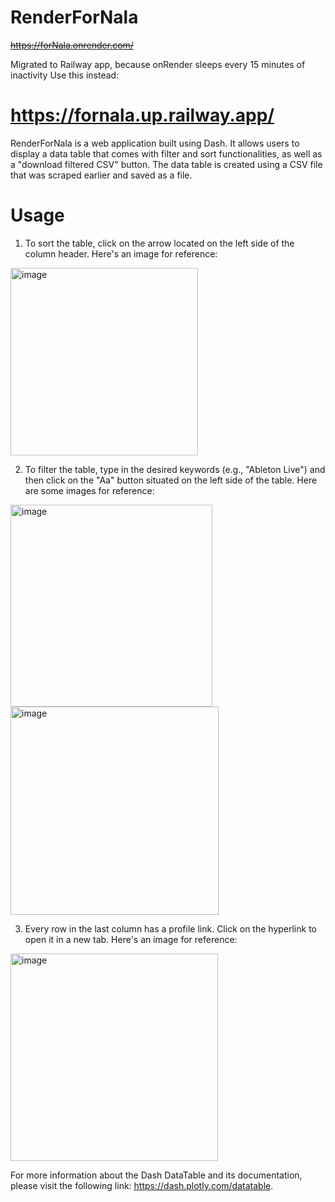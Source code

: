 # RenderForNala

~~https://forNala.onrender.com/~~

Migrated to Railway app, because onRender sleeps every 15 minutes of inactivity
Use this instead:

# **https://fornala.up.railway.app/**

RenderForNala is a web application built using Dash. It allows users to display a data table that comes with filter and sort functionalities, as well as a "download filtered CSV" button. The data table is created using a CSV file that was scraped earlier and saved as a file.

# Usage

1. To sort the table, click on the arrow located on the left side of the column header. Here's an image for reference:
<img width="300" alt="image" src="https://user-images.githubusercontent.com/82918531/236513074-217c4996-e83e-40d7-8d4e-fd6042757db0.png">

2. To filter the table, type in the desired keywords (e.g., "Ableton Live") and then click on the "Aa" button situated on the left side of the table. Here are some images for reference:
<img width="323" alt="image" src="https://user-images.githubusercontent.com/82918531/236513277-9254c2f3-3120-4413-bde0-11a55c4a286c.png">
<img width="333" alt="image" src="https://user-images.githubusercontent.com/82918531/236513345-1090b034-2e0c-49ce-b431-17469b45b1f2.png">

3. Every row in the last column has a profile link. Click on the hyperlink to open it in a new tab. Here's an image for reference:
<img width="332" alt="image" src="https://user-images.githubusercontent.com/82918531/236513615-ca8b3554-4113-4b97-8440-53f88b74063f.png">

For more information about the Dash DataTable and its documentation, please visit the following link: https://dash.plotly.com/datatable.
